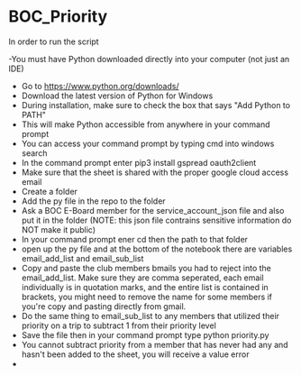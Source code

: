 # BOC_Priority

In order to run the script

-You must have Python downloaded directly into your computer (not just an IDE)
- Go to https://www.python.org/downloads/
- Download the latest version of Python for Windows
- During installation, make sure to check the box that says "Add Python to PATH"
- This will make Python accessible from anywhere in your command prompt
- You can access your command prompt by typing cmd into windows search
- In the command prompt enter pip3 install gspread oauth2client
- Make sure that the sheet is shared with the proper google cloud access email
- Create a folder
- Add the py file in the repo to the folder
- Ask a BOC E-Board member for the service_account_json file and also put it in the folder (NOTE: this json file contrains sensitive information do NOT make it public)
- In your command prompt ener cd then the path to that folder
- open up the py file and at the bottom of the notebook there are variables email_add_list and email_sub_list
- Copy and paste the club members bmails you had to reject into the email_add_list. Make sure they are comma seperated, each email individually is in quotation marks, and the entire list is contained in brackets, you might need to remove the name for some members if you're copy and pasting directly from gmail.
- Do the same thing to email_sub_list to any members that utilized their priority on a trip to subtract 1 from their priority level
- Save the file then in your command prompt type python priority.py
- You cannot subtract priority from a member that has never had any and hasn't been added to the sheet, you will receive a value error
- 
